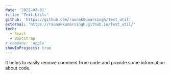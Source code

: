```yaml
---
date: '2022-03-01'
title: 'Text-Utils'
github: 'https://github.com/raunakkumarsingh/Text_util'
external: 'https://raunakkumarsingh.github.io/Text_util/'
tech:
  - React
  - Bootstrap
# company: 'Apple'
showInProjects: true
---
```


It helps to easily remove comment from code.and provide some information about code.
